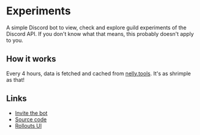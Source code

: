 # Experiments

A simple Discord bot to view, check and explore guild experiments of the Discord
API. If you don't know what that means, this probably doesn't apply to you.

## How it works

Every 4 hours, data is fetched and cached from
[nelly.tools](https://nelly.tools). It's as shrimple as that!

## Links

- [Invite the bot](https://discord.com/api/oauth2/authorize?client_id=957383358592217088&scope=applications.commands)
- [Source code](https://github.com/splatterxl/experiments)
- [Rollouts UI](https://rollouts.advaith.io)
